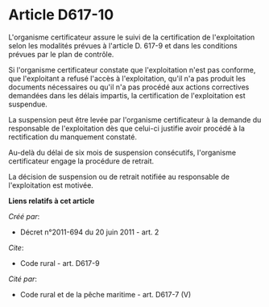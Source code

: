 # Article D617-10

L'organisme certificateur assure le suivi de la certification de l'exploitation selon les modalités prévues à l'article D.
617-9 et dans les conditions prévues par le plan de contrôle. 

Si l'organisme certificateur constate que l'exploitation n'est pas conforme, que l'exploitant a refusé l'accès à
l'exploitation, qu'il n'a pas produit les documents nécessaires ou qu'il n'a pas procédé aux actions correctives demandées
dans les délais impartis, la certification de l'exploitation est suspendue. 

La suspension peut être levée par l'organisme certificateur à la demande du responsable de l'exploitation dès que celui-ci
justifie avoir procédé à la rectification du manquement constaté. 

Au-delà du délai de six mois de suspension consécutifs, l'organisme certificateur engage la procédure de retrait. 

La décision de suspension ou de retrait notifiée au responsable de l'exploitation est motivée.

**Liens relatifs à cet article**

_Créé par_:

  - Décret n°2011-694 du 20 juin 2011 - art. 2

_Cite_:

  - Code rural - art. D617-9

_Cité par_:

  - Code rural et de la pêche maritime - art. D617-7 (V)
